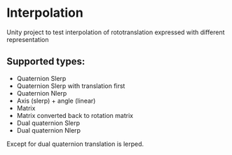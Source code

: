 # Interpolation
Unity project to test interpolation of rototranslation expressed with different representation

## Supported types:
- Quaternion Slerp
- Quaternion Slerp with translation first
- Quaternion Nlerp
- Axis (slerp) + angle (linear)
- Matrix
- Matrix converted back to rotation matrix
- Dual quaternion Slerp
- Dual quaternion Nlerp

Except for dual quaternion translation is lerped.